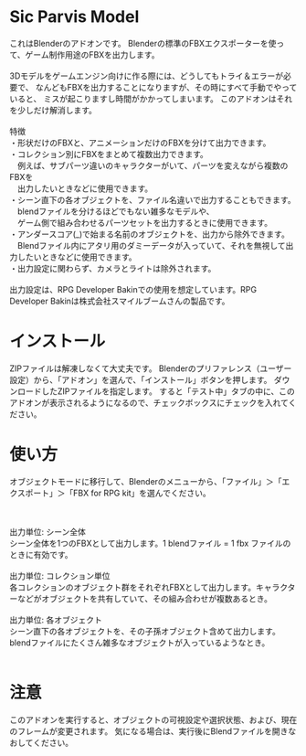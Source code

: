# Sic Parvis Model
これはBlenderのアドオンです。
Blenderの標準のFBXエクスポーターを使って、ゲーム制作用途のFBXを出力します。
<br>
<br>
3Dモデルをゲームエンジン向けに作る際には、どうしてもトライ＆エラーが必要で、
なんどもFBXを出力することになりますが、その時にすべて手動でやっていると、
ミスが起こりますし時間がかかってしまいます。
このアドオンはそれを少しだけ解消します。
<br>
<br>
特徴
<br>
・形状だけのFBXと、アニメーションだけのFBXを分けて出力できます。
<br>
・コレクション別にFBXをまとめて複数出力できます。<br>
　例えば、サブパーツ違いのキャラクターがいて、パーツを変えながら複数のFBXを<br>
　出力したいときなどに使用できます。
<br>
・シーン直下の各オブジェクトを、ファイル名違いで出力することもできます。<br>
　blendファイルを分けるほどでもない雑多なモデルや、<br>
　ゲーム側で組み合わせるパーツセットを出力するときに使用できます。
<br>
・アンダースコア(_)で始まる名前のオブジェクトを、出力から除外できます。<br>
　Blendファイル内にアタリ用のダミーデータが入っていて、それを無視して出力したいときなどに使用できます。
<br>
・出力設定に関わらず、カメラとライトは除外されます。
<br>
<br>
出力設定は、RPG Developer Bakinでの使用を想定しています。RPG Developer Bakinは株式会社スマイルブームさんの製品です。


# インストール
ZIPファイルは解凍しなくて大丈夫です。
Blenderのプリファレンス（ユーザー設定）から、「アドオン」を選んで、「インストール」ボタンを押します。
ダウンロードしたZIPファイルを指定します。
すると「テスト中」タブの中に、このアドオンが表示されるようになるので、チェックボックスにチェックを入れてください。

# 使い方
オブジェクトモードに移行して、Blenderのメニューから、「ファイル」＞「エクスポート」＞「FBX for RPG kit」を選んでください。

<br>
<br>
出力単位: シーン全体
<br>
シーン全体を1つのFBXとして出力します。1 blendファイル = 1 fbx ファイルのときに有効です。
<br>
<br>
出力単位: コレクション単位
<br>
各コレクションのオブジェクト群をそれぞれFBXとして出力します。キャラクターなどがオブジェクトを共有していて、その組み合わせが複数あるとき。
<br>
<br>
出力単位: 各オブジェクト
<br>
シーン直下の各オブジェクトを、その子孫オブジェクト含めて出力します。blendファイルにたくさん雑多なオブジェクトが入っているようなとき。
<br>
<br>


# 注意
このアドオンを実行すると、オブジェクトの可視設定や選択状態、および、現在のフレームが変更されます。
気になる場合は、実行後にBlendファイルを開きなおしてください。

